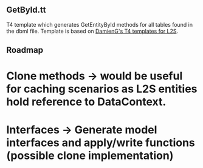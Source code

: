 GetById.tt
----------
T4 template which generates GetEntityById methods for all tables found in the dbml file.
Template is based on [DamienG's T4 templates for L2S](http://l2st4.codeplex.com/).

Roadmap
-------
# Clone methods -> would be useful for caching scenarios as L2S entities hold reference to DataContext.
# Interfaces -> Generate model interfaces and apply/write functions (possible clone implementation)